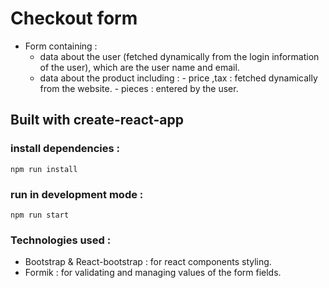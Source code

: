 # Checkout form

- Form containing :
  - data about the user (fetched dynamically from the login information of the user), which are the user name and email.
  - data about the product including : - price ,tax : fetched dynamically from the website. - pieces : entered by the user.

## Built with create-react-app

### install dependencies :

```
npm run install
```

### run in development mode :

```
npm run start
```

### Technologies used :

- Bootstrap & React-bootstrap : for react components styling.
- Formik : for validating and managing values of the form fields.
